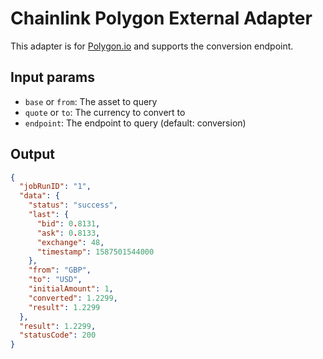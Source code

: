# Chainlink Polygon External Adapter

This adapter is for [Polygon.io](https://polygon.io/) and supports the conversion endpoint.

## Input params

- `base` or `from`: The asset to query
- `quote` or `to`: The currency to convert to
- `endpoint`: The endpoint to query (default: conversion)

## Output

```json
{
  "jobRunID": "1",
  "data": {
    "status": "success",
    "last": {
      "bid": 0.8131,
      "ask": 0.8133,
      "exchange": 48,
      "timestamp": 1587501544000
    },
    "from": "GBP",
    "to": "USD",
    "initialAmount": 1,
    "converted": 1.2299,
    "result": 1.2299
  },
  "result": 1.2299,
  "statusCode": 200
}
```
